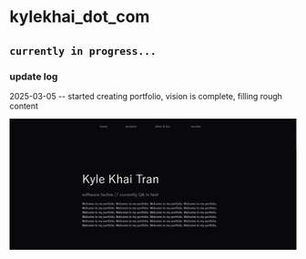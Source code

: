 # kylekhai_dot_com

## `currently in progress...`

### update log

2025-03-05 -- started creating portfolio, vision is complete, filling rough content

![2025-03-05](/kylekhaitran_portfolio/notes-trash/updates/read-me-update-2025-03-05.png)
